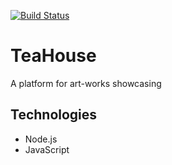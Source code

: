 [![Build Status](https://travis-ci.com/YvesIraguha/TeaHouse.svg?token=Xfh3syWppzv1c1gEMVkP&branch=develop)](https://travis-ci.com/YvesIraguha/TeaHouse)

# TeaHouse

A platform for art-works showcasing

## Technologies

- Node.js
- JavaScript

